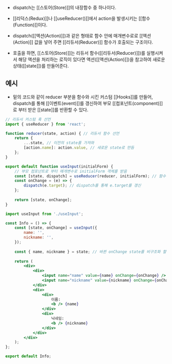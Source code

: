 - dispatch는 [[스토어(Store)]]의 내장함수 중 하나이다.
- [[리덕스(Redux)]]나 [[useReducer()]]에서 action을 발생시키는 [[함수(Function)]]이다.
- dispatch([[액션(Action)]])과 같은 형태로 함수 안에 매개변수로로 [[액션(Action)]] 값을 넣어 주면 [[리듀서(Reducer)]] 함수가 호출되는 구조이다.

- 호출을 하면, [[스토어(Store)]]는 리듀서 함수([[리듀서(Reducer)]])를 실행시켜서 해당 액션을 처리하는 로직이 있다면 액션([[액션(Action)]])을 참고하여 새로운 상태([[state]])를 만들어준다.

## 예시

- 밑의 코드와 같이 reducer 부분을 함수와 시킨 커스텀 [[Hooks]]를 만들어, dispatch를 통해 [[이벤트(event)]]를 갱신하여 부모 [[컴포넌트(component)]]로 부터 받은 [[state]]를 반환할 수 있다.

```jsx
// 리듀서 커스텀 훅 선언
import { useReducer } from 'react';

function reducer(state, action) { // 리듀서 함수 선언
	return {
		...state, // 이전의 state를 가져와
		[action.name]: action.value, // 새로운 state로 만듬
	};
}

export default function useInput(initialForm) { 
	// 부모 컴포넌트로 부터 매개변수로 initialForm 객체를 받음
	const [state, dispatch] = useReducer(reducer, initialForm); // 함수 받은 객체들
	const onChange = (e) => {
		dispatch(e.target); // dispatch를 통해 e.target를 갱신
	};
	
	return [state, onChange];
}
```

```jsx
import useInput from './useInput';

const Info = () => {
	const [state, onChange] = useInput({
		name: '',
		nickname: '',
	});
	
	const { name, nickname } = state; // 바뀐 onChange state를 비구조화 할당
	
	return (
		<div>
			<div>
				<input name="name" value={name} onChange={onChange} />
				<input name="nickname" value={nickname} onChange={onChange} />
			</div>
			<div>
				<div>
					이름:
					<b /> {name}
				</div>
				<div>
					닉네임:
					<b /> {nickname}
				</div>
			</div>
		</div>
	);
};

export default Info;
```